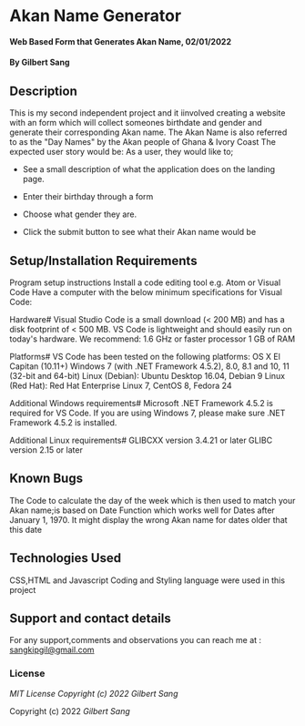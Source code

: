 # Akan Name Generator
#### Web Based Form that Generates Akan Name, 02/01/2022
#### By **Gilbert Sang**
## Description
This is my second independent project and it iinvolved creating a website with an form which will collect someones birthdate and gender and generate their corresponding Akan name.
The Akan Name is also referred to as the "Day Names" by the Akan people of Ghana & Ivory Coast
The expected user story would be: As a user, they would like to;

* See a  small description of what the application does on the landing page.

* Enter their birthday through a form 

* Choose what gender they are.

* Click the submit button to see what their Akan name would be

## Setup/Installation Requirements
Program setup instructions Install a code editing tool e.g. Atom or Visual Code Have a computer with the below minimum specifications for Visual Code:

Hardware# Visual Studio Code is a small download (< 200 MB) and has a disk footprint of < 500 MB. VS Code is lightweight and should easily run on today's hardware. We recommend: 1.6 GHz or faster processor 1 GB of RAM

Platforms# VS Code has been tested on the following platforms: OS X El Capitan (10.11+) Windows 7 (with .NET Framework 4.5.2), 8.0, 8.1 and 10, 11 (32-bit and 64-bit) Linux (Debian): Ubuntu Desktop 16.04, Debian 9 Linux (Red Hat): Red Hat Enterprise Linux 7, CentOS 8, Fedora 24

Additional Windows requirements# Microsoft .NET Framework 4.5.2 is required for VS Code. If you are using Windows 7, please make sure .NET Framework 4.5.2 is installed.

Additional Linux requirements# GLIBCXX version 3.4.21 or later GLIBC version 2.15 or later
## Known Bugs
The Code to calculate the day of the week which is then used to match your Akan name;is based on Date Function which works well for Dates after January 1, 1970. It might display the wrong Akan name for dates older that this date
## Technologies Used
CSS,HTML and Javascript Coding and Styling language were used in this project
## Support and contact details
For any support,comments and observations you can reach me at : sangkipgil@gmail.com
### License
*MIT License Copyright (c) 2022 Gilbert Sang*

Copyright (c) 2022 *Gilbert Sang*
